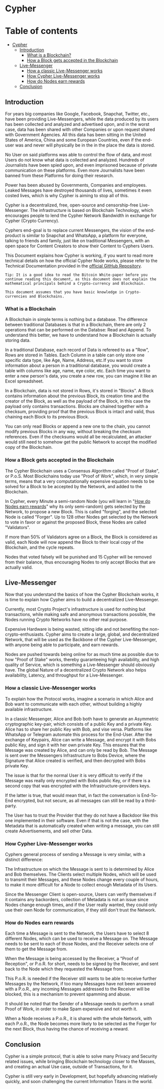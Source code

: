 # Cypher
# Table of contents

- [Cypher](#cypher)
  - [Introduction](#introduction)
    - [What is a Blockchain?](#what-is-a-Blockchain)
    - [How a Block gets accepted in the Blockchain](#how-a-block-gets-accepted-in-the-Blockchain)
  - [Live-Messenger](#live-messenger)
    - [How a classic Live-Messenger works](#how-a-classic-live-messenger-works)
    - [How Cypher Live-Messenger works](#how-cypher-live-messenger-works)
    - [How do Nodes earn rewards](#how-do-nodes-earn-rewards)
  - [Conclusion](#conclusion)

## Introduction
For years big companies like Google, Facebook, Snapchat, Twitter, etc., have been providing Live-Messengers, while the data produced by its users has been collected and analyzed and advertised upon, and in the worst case, data has been shared with other Companies or upon request shared with Government Agencies. All this data has been sitting in the United States of America, China and some European Countries, even if the end-user was and never will physically be in the in the place the data is stored.

No User on said platforms was able to control the flow of data, and most Users do not know what data is collected and analyzed. Hundreds of Journalists have been spied upon, and even imprisoned because of private communication on these platforms. Even more Journalists have been banned from these Platforms for doing their research. 

Power has been abused by Governments, Companies and employees. Leaked Messages have destroyed thousands of lives, sometimes it even costed lives, which is why Cypher is aiming to stop all of this.

Cypher is a decentralized, free, open-source and censorship-free Live-Messenger. The infrastructure is based on Blockchain Technology, which encourages people to lend the Cypher Network Bandwidth in exchange for Cypher (Crypto Currency).

Cyphers end-goal is to replace current Messengers, the vision of the end-product is similar to Snapchat and WhatsApp, a platform for everyone, talking to friends and family, just like on traditional Messengers, with an open space for Content Creators to show their Content to Cyphers Users.

This Document explains how Cypher is working, if you want to read more technical details on how the official Cypher Node works, please refer to the Technical Documentation provided in the [official GitHub Repository](https://github.com/CypherCryptoLabs/cypher).

```
Tip: It is a good idea to read the Bitcoin White-paper before you continue reading this document, as this document does not explain the mathematical principals behind a Crypto-currency and Blockchain.

This document assumes that you have basic knowledge in Crypto-currencies and Blockchains. 
```

### What is a Blockchain
A Blockchain in simple terms is nothing but a database. The difference between traditional Databases is that in a Blockchain, there are only 2 operations that can be performed on the Databse: Read and Append. To understand this better, we have to understand how a Blockchain is actually storing data.

In a traditional Database, each record of Data is refereed to as a "Row", Rows are stored in Tables. Each Column in a table can only store one specific data type, like Age, Name, Address, etc.If you want to store information about a person in a traditional database, you would create a table with columns like age, name, eye color, etc. Each time you want to enter a new person's data, you create a new row, you can imagine it like an Excel spreadsheet.

In a Blockchain, data is not stored in Rows, it's stored in "Blocks". A Block contains information about the previous Block, its creation time and the creator of the Block, as well as the payload of the Block, in this case the payload only contains transactions. Blocks are chained together with a checksum, providing proof that the previous Block is intact and valid, thus chaining each Block to its previous Block.

You can only read Blocks or append a new one to the chain, you cannot modify previous Blocks in any way, without breaking the checksum references. Even if the checksums would all be recalculated, an attacker would still need to somehow get the public Network to accept the modified copy of the Blockchain.

### How a Block gets accepted in the Blockchain
The Cypher Blockchain uses a Consensus Algorithm called "Proof of Stake", or P.o.S. Most Blockchains today use "Proof of Work", which, in very simple terms, means that a very computationally expensive equation needs to be solved for a Block to be accepted by the Network, and added to the Blockchain.

In Cypher, every Minute a semi-random Node (you will learn in "[How do Nodes earn rewards](#how-do-nodes-earn-rewards)" why its only semi-random) gets selected by the Network, to propose a new Block. This is called "forging", and the selected Node is called "Forger". Up to 128 other Nodes get selected by the Network to vote in favor or against the proposed Block, these Nodes are called "Validators".

If more than 50% of Validators agree on a Block, the Block is considered as valid, each Node will now append the Block to their local copy of the Blockchain, and the cycle repeats.

Nodes that voted falsely will be punished and 15 Cypher will be removed from their balance, thus encouraging Nodes to only accept Blocks that are actually valid.

## Live-Messenger
Now that you understand the basics of how the Cypher Blockchain works, it is time to explain how Cypher aims to build a decentralized Live-Messenger.

Currently, most Crypto Project's infrastructure is used for nothing but transactions, while making safe and anonymous transactions possible, the Nodes running Crypto Networks have no other real purpose.

Expensive Hardware is being wasted, sitting idle and not benefiting the non-crypto-enthusiasts. Cypher aims to create a large, global, and decentralized Network, that will be used as the Backbone of the Cypher Live-Messenger, with anyone being able to participate, and earn rewards.

Nodes are pushed towards being online for as much time as possible due to how "Proof of Stake" works, thereby guaranteeing high availability, and high quality of Service, which is something a Live-Messenger should obviously have. The global Nature of a decentralized Crypto Network also helps availability, Latency, and throughput for a Live-Messenger.

### How a classic Live-Messenger works
To explain how the Protocol works, imagine a scenario in which Alice and Bob want to communicate with each other, without building a highly available infrastructure.

In a classic Messenger, Alice and Bob both have to generate an Asymmetric cryptographic key-pair, which consists of a public Key and a private Key. Alice has to share her public Key with Bob, and vise versa. Platforms like WhatsApp or Telegram automate this process for the End-User. After the exchange of Keypairs, Alice can write a Message, and encrypt it with Bobs public Key, and sign it with her own private Key. This ensures that the Message was created by Alice, and can only be read by Bob. The Message is sent over the Messengers Infrastructure to Bobs Device, where the Signature that Alice created is verified, and then decrypted with Bobs private Key.

The issue is that for the normal User it is very difficult to verify if the Message was really only encrypted with Bobs public Key, or if there is a second copy that was encrypted with the Infrastructure-providers keys.

If the latter is true, that would mean that, in fact the conversation is End-To-End encrypted, but not secure, as all messages can still be read by a third-party.

The User has to trust the Provider that they do not have a Backdoor like this one implemented in their software. Even if that is not the case, with the Metadata that is automatically created when writing a message, you can still create Advertisements, and sell other Data.

### How Cypher Live-Messenger works
Cyphers general process of sending a Message is very similar, with a distinct difference:

The Infrastructure on which the Message is sent to is determined by Alice and Bob themselves. The Clients select multiple Nodes, which will be used to transmit their Messages, and these Nodes change every couple of hours, to make it more difficult for a Node to collect enough Metadata of its Users.

Since the Messenger Client is open-source, Users can verify themselves if it contains any backorders, collection of Metadata is not an issue since Nodes change enough times, and if the User really wanted, they could only use their own Node for communication, if they still don't trust the Network.

### How do Nodes earn rewards
Each time a Message is sent to the Network, the Users have to select 8 different Nodes, which can be used to receive a Message on. The Message needs to be sent to each of those Nodes, and the Receiver selects one of them to get the Message from.

When the Message is being accessed by the Receiver, a "Proof of Reception", or P.o.R. for short, needs to be signed by the Receiver, and sent back to the Node which they requested the Message from.

This P.o.R. is needed if the Receiver still wants to be able to receive further Messages by the Network, if too many Messages have not been answered with a P.o.R., any incoming Messages addressed to the Receiver will be blocked, this is a mechanism to prevent spamming and abuse.

It should be noted that the Sender of a Message needs to perform a small Proof of Work, in order to make Spam expensive and not worth it.

When a Node receives a P.o.R., it is shared with the whole Network, with each P.o.R., the Node becomes more likely to be selected as the Forger for the next Block, thus having the chance of receiving a reward.

## Conclusion
Cypher is a simple protocol, that is able to solve many Privacy and Security related issues, while bringing Blockchain technology closer to the Masses, and creating an actual Use case, outside of Transactions, for it.

Cypher is still very early in Development, but hopefully advancing relatively quickly, and soon challenging the current Information Titans in the world.